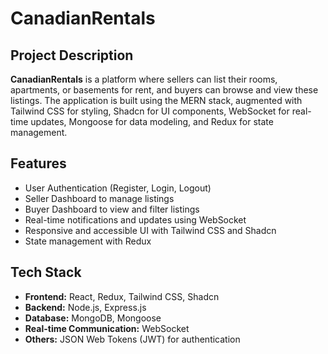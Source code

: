 # CanadianRentals

## Project Description
**CanadianRentals** is a platform where sellers can list their rooms, apartments, or basements for rent, and buyers can browse and view these listings. The application is built using the MERN stack, augmented with Tailwind CSS for styling, Shadcn for UI components, WebSocket for real-time updates, Mongoose for data modeling, and Redux for state management.

## Features
- User Authentication (Register, Login, Logout)
- Seller Dashboard to manage listings
- Buyer Dashboard to view and filter listings
- Real-time notifications and updates using WebSocket
- Responsive and accessible UI with Tailwind CSS and Shadcn
- State management with Redux

## Tech Stack
- **Frontend:** React, Redux, Tailwind CSS, Shadcn
- **Backend:** Node.js, Express.js
- **Database:** MongoDB, Mongoose
- **Real-time Communication:** WebSocket
- **Others:** JSON Web Tokens (JWT) for authentication